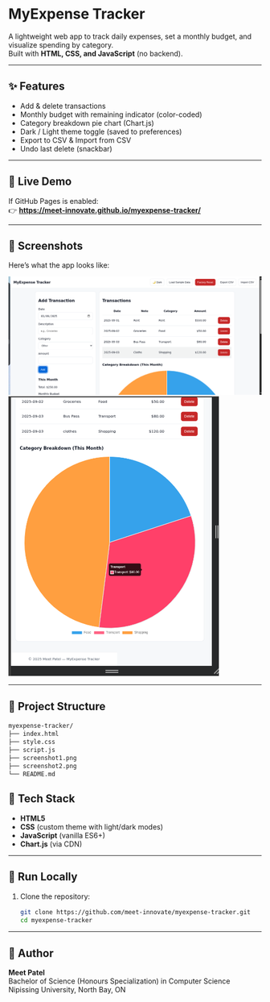 # MyExpense Tracker

A lightweight web app to track daily expenses, set a monthly budget, and visualize spending by category.  
Built with **HTML, CSS, and JavaScript** (no backend).

---

## ✨ Features
- Add & delete transactions
- Monthly budget with remaining indicator (color-coded)
- Category breakdown pie chart (Chart.js)
- Dark / Light theme toggle (saved to preferences)
- Export to CSV & Import from CSV
- Undo last delete (snackbar)

---

## 🚀 Live Demo
If GitHub Pages is enabled:  
👉 **https://meet-innovate.github.io/myexpense-tracker/**

---

## 📸 Screenshots
Here’s what the app looks like:

![MyExpense Tracker Screenshot 1](./screenshot1.png)  
![MyExpense Tracker Screenshot 2](./screenshot2.png)

---

## 📂 Project Structure
```text
myexpense-tracker/
├── index.html
├── style.css
├── script.js
├── screenshot1.png
├── screenshot2.png
└── README.md

```
## 🧰 Tech Stack
- **HTML5**
- **CSS** (custom theme with light/dark modes)
- **JavaScript** (vanilla ES6+)
- **Chart.js** (via CDN)

---

## 🏁 Run Locally
1. Clone the repository:
   ```bash
   git clone https://github.com/meet-innovate/myexpense-tracker.git
   cd myexpense-tracker
---
## 👤 Author
**Meet Patel**  
Bachelor of Science (Honours Specialization) in Computer Science  
Nipissing University, North Bay, ON  

